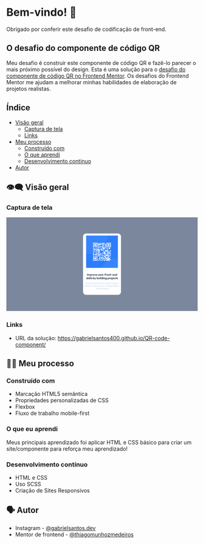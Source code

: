 
# Bem-vindo! 👋

Obrigado por conferir este desafio de codificação de front-end.


## O desafio do componente de código QR

Meu desafio é construir este componente de código QR e fazê-lo parecer o mais próximo possível do design. Esta é uma solução para o [desafio do componente de código QR no Frontend Mentor](https://www.frontendmentor.io/challenges/qr-code-component-iux_sIO_H). Os desafios do Frontend Mentor me ajudam a melhorar minhas habilidades de elaboração de projetos realistas.


## Índice

- [Visão geral](#visão-geral)
  - [Captura de tela](#captura-de-tela)
  - [Links](#links)
- [Meu processo](#meu-processo)
  - [Construído com](#construído-com)
  - [O que aprendi](#o-que-aprendi)
  - [Desenvolvimento contínuo](#Desenvolvimento-contínuo)
- [Autor](#autor)


## 👁‍🗨 Visão geral

### Captura de tela

![Imagem do Projeto](./images/screenshot.png)

### Links

- URL da solução: https://gabrielsantos400.github.io/QR-code-component/

## 👨‍💻 Meu processo

### Construído com

- Marcação HTML5 semântica
- Propriedades personalizadas de CSS
- Flexbox
- Fluxo de trabalho mobile-first

### O que eu aprendi

Meus principais aprendizado foi aplicar HTML e CSS básico para criar um site/componente para reforça meu aprendizado!


### Desenvolvimento contínuo

- HTML e CSS
- Uso SCSS
- Criação de Sites Responsivos 


## 🗣 Autor

- Instagram - [@gabrielsantos.dev](https://www.instagram.com/gabrielsantos.dev)
- Mentor de frontend - [@thiagomunhozmedeiros](https://www.instagram.com/thiagomunhozmedeiros/)
